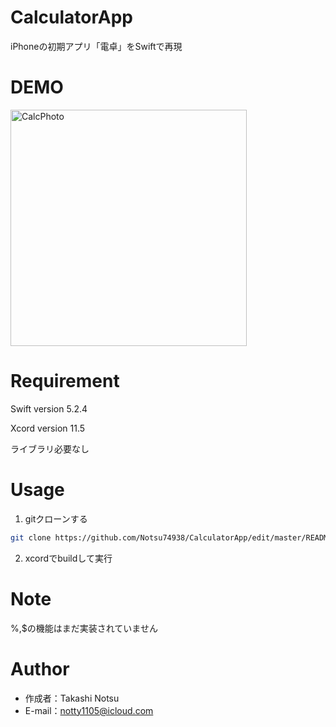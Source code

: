 # CalculatorApp

iPhoneの初期アプリ「電卓」をSwiftで再現

# DEMO

<img width="378" alt="CalcPhoto" src="https://user-images.githubusercontent.com/68892277/88639615-ebd00700-d0f7-11ea-8790-3e6613375d8a.png">

# Requirement

Swift version 5.2.4 

Xcord version 11.5

ライブラリ必要なし

# Usage

1. gitクローンする
```bash
git clone https://github.com/Notsu74938/CalculatorApp/edit/master/README.md
```
2. xcordでbuildして実行

# Note

%,$の機能はまだ実装されていません

# Author

* 作成者：Takashi Notsu
* E-mail：notty1105@icloud.com

